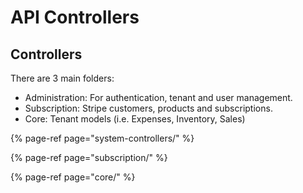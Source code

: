 # API Controllers

## Controllers

There are 3 main folders:

* Administration: For authentication, tenant and user management.
* Subscription: Stripe customers, products and subscriptions.
* Core: Tenant models \(i.e. Expenses, Inventory, Sales\)

{% page-ref page="system-controllers/" %}

{% page-ref page="subscription/" %}

{% page-ref page="core/" %}









